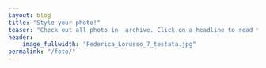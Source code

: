```yaml
---
layout: blog
title: "Style your photo!"
teaser: "Check out all photo in  archive. Click on a headline to read the teaser."
header:
    image_fullwidth: "Federica_Lorusso_7_testata.jpg"
permalink: "/foto/"
---
```



